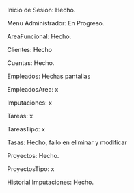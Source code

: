 Inicio de Sesion: Hecho.

Menu Administrador: En Progreso.

AreaFuncional: Hecho.

Clientes: Hecho 

Cuentas: Hecho.

Empleados: Hechas pantallas

EmpleadosArea: x

Imputaciones: x

Tareas: x

TareasTipo: x

Tasas: Hecho, fallo en eliminar y modificar 

Proyectos: Hecho.

ProyectosTipo: x

Historial Imputaciones: Hecho.
